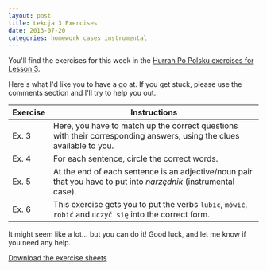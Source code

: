 ```yaml
---
layout: post
title: Lekcja 3 Exercises
date: 2013-07-20
categories: homework cases instrumental
---
```


You'll find the exercises for this week in the [Hurrah Po Polsku exercises for Lesson 3](/assets/homework_pdfs/lekcja3-cwiczenia.pdf).

Here's what I'd like you to have a go at. If you get stuck, please use the comments section and I'll try to help you out.

| Exercise | Instructions |
| -------- | ------------ |
| Ex. 3    | Here, you have to match up the correct questions with their corresponding answers, using the clues available to you. |
| Ex. 4   | For each sentence, circle the correct words. |
| Ex. 5   | At the end of each sentence is an adjective/noun pair that you have to put into *narzędnik* (instrumental case). |
| Ex. 6   | This exercise gets you to put the verbs `lubić`, `mówić`, `robić` and `uczyć się` into the correct form. |

It might seem like a lot... but you can do it! Good luck, and let me know if you need any help.

[Download the exercise sheets](/assets/homework_pdfs/lekcja3-cwiczenia.pdf)

